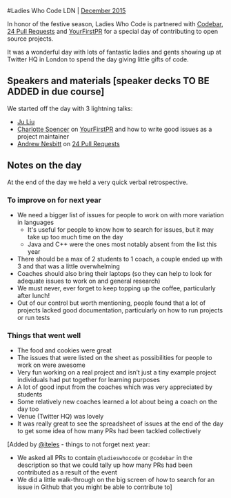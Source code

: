 #Ladies Who Code LDN | [December 2015](http://www.meetup.com/Ladies-Who-Code-UK/events/226673924/)

In honor of the festive season, Ladies Who Code is partnered with [Codebar](http://www.codebar.io), [24 Pull Requests](http://www.24pullrequests.com) and [YourFirstPR](http://yourfirstpr.github.io/) for a special day of contributing to open source projects. 

It was a wonderful day with lots of fantastic ladies and gents showing up at Twitter HQ in London to spend the day giving little gifts of code.

## Speakers and materials [speaker decks TO BE ADDED in due course]
We started off the day with 3 lightning talks:
+ [Ju Liu](https://twitter.com/arkh4m)
+ [Charlotte Spencer](https://twitter.com/Charlotteis) on [YourFirstPR](http://yourfirstpr.github.io/) and how to write good issues as a project maintainer
+ [Andrew Nesbitt](https://twitter.com/teabass) on [24 Pull Requests](http://www.24pullrequests.com)

## Notes on the day
At the end of the day we held a very quick verbal retrospective. 

### To improve on for next year
+ We need a bigger list of issues for people to work on with more variation in languages
  + It's useful for people to know how to search for issues, but it may take up too much time on the day
  + Java and C++ were the ones most notably absent from the list this year
+ There should be a max of 2 students to 1 coach, a couple ended up with 3 and that was a little overwhelming
+ Coaches should also bring their laptops (so they can help to look for adequate issues to work on and general research)
+ We must never, ever forget to keep topping up the coffee, particularly after lunch!
+ Out of our control but worth mentioning, people found that a lot of projects lacked good documentation, particularly on how to run projects or run tests

### Things that went well
+ The food and cookies were great
+ The issues that were listed on the sheet as possibilities for people to work on were awesome
+ Very fun working on a real project and isn’t just a tiny example project individuals had put together for learning purposes
+ A lot of good input from the coaches which was very appreciated by students
+ Some relatively new coaches learned a lot about being a coach on the day too
+ Venue (Twitter HQ) was lovely
+ It was really great to see the spreadsheet of issues at the end of the day to get some idea of how many PRs had been tackled collectively   

[Added by [@iteles](http://www.github.com/iteles) - things to not forget next year:
+ We asked all PRs to contain `@ladieswhocode` or `@codebar` in the description so that we could tally up how many PRs had been contributed as a result of the event
+ We did a little walk-through on the big screen of _how_ to search for an issue in Github that you might be able to contribute to]